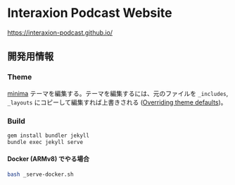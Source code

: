# Interaxion Podcast Website

<https://interaxion-podcast.github.io/>

## 開発用情報

### Theme

[minima](https://github.com/jekyll/minima) テーマを編集する。テーマを編集するには、元のファイルを `_includes`, `_layouts` にコピーして編集すれば上書きされる ([Overriding theme defaults](https://jekyllrb.com/docs/themes/#overriding-theme-defaults))。

### Build

```sh
gem install bundler jekyll
bundle exec jekyll serve
```

#### Docker (ARMv8) でやる場合

```bash
bash _serve-docker.sh
```
